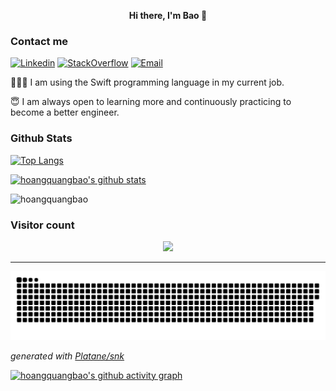 <p align="center">
  <b>Hi there, I'm Bao 👋</b>
</p>

### Contact me

[![Linkedin](https://img.shields.io/badge/linkedin-%230077B5.svg?&style=for-the-badge&logo=linkedin&logoColor=white)](https://www.linkedin.com/in/hoang-quang-bao-12516297/)
[![StackOverflow](https://img.shields.io/badge/stackoverflow-%23F48024.svg?&style=for-the-badge&logo=stackoverflow&logoColor=white)](https://stackoverflow.com/users/13942594/bao)
[![Email](https://img.shields.io/badge/gmail-%23EA4335.svg?&style=for-the-badge&logo=gmail&logoColor=white)](mailto:hoangquangbao@gmail.com)


👨🏼‍💻 I am using the Swift programming language in my current job.  

😇 I am always open to learning more and continuously practicing to become a better engineer.  

<!--
**hoangquangbao/hoangquangbao** is a ✨ _special_ ✨ repository because its `README.md` (this file) appears on your GitHub profile.

Here are some ideas to get you started:

- 🔭 I’m currently working on utilizing
- 🌱 I’m currently learning ...
- 👯 I’m looking to collaborate on ...
- 🤔 I’m looking for help with ...
- 💬 Ask me about ...
- 📫 How to reach me: ...
- 😄 Pronouns: ...
- ⚡ Fun fact: ...
-->
### Github Stats

[![Top Langs](https://github-readme-stats.vercel.app/api/top-langs/?username=hoangquangbao&show_icons=true&theme=buefy&layout=compact&cache_seconds=1800&langs_count=8)](https://github.com/hoangquangbao)

[![hoangquangbao's github stats](https://github-readme-stats.vercel.app/api?username=hoangquangbao&show_icons=true&show_icons=true&theme=buefy&count_private=true&cache_seconds=1800&line_height=24)](https://github.com/hoangquangbao)

<p><img src="https://github-readme-streak-stats.herokuapp.com/?user=hoangquangbao" alt="hoangquangbao" /></p>

### Visitor count
<p align="center">
  <img src="https://profile-counter.glitch.me/hoangquangbao/count.svg" />
</p>

----

![github contribution grid snake animation](dist/github-contribution-grid-snake.svg)

_generated with [Platane/snk](https://github.com/Platane/snk)_

[![hoangquangbao's github activity graph](https://github-readme-activity-graph.cyclic.app/graph?username=hoangquangbao&bg_color=ffffff&color=000000&line=FB8C01&point=24292e&area=true&area_color=FB8C01&hide_border=true)](https://github.com/ashutosh00710/github-readme-activity-graph)




